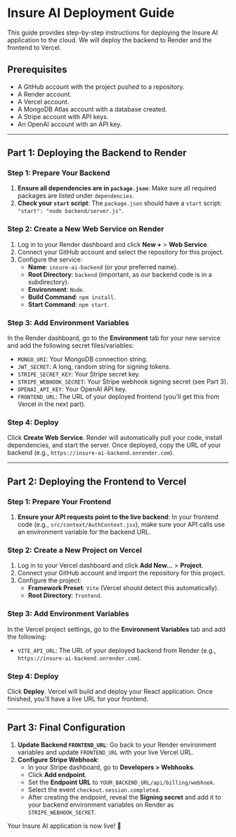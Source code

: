 # Insure AI Deployment Guide

This guide provides step-by-step instructions for deploying the Insure AI application to the cloud. We will deploy the backend to Render and the frontend to Vercel.

## Prerequisites

- A GitHub account with the project pushed to a repository.
- A Render account.
- A Vercel account.
- A MongoDB Atlas account with a database created.
- A Stripe account with API keys.
- An OpenAI account with an API key.

---

## Part 1: Deploying the Backend to Render

### Step 1: Prepare Your Backend

1.  **Ensure all dependencies are in `package.json`**: Make sure all required packages are listed under `dependencies`.
2.  **Check your `start` script**: The `package.json` should have a `start` script: `"start": "node backend/server.js"`.

### Step 2: Create a New Web Service on Render

1.  Log in to your Render dashboard and click **New +** > **Web Service**.
2.  Connect your GitHub account and select the repository for this project.
3.  Configure the service:
    -   **Name**: `insure-ai-backend` (or your preferred name).
    -   **Root Directory**: `backend` (important, as our backend code is in a subdirectory).
    -   **Environment**: `Node`.
    -   **Build Command**: `npm install`.
    -   **Start Command**: `npm start`.

### Step 3: Add Environment Variables

In the Render dashboard, go to the **Environment** tab for your new service and add the following secret files/variables:

-   `MONGO_URI`: Your MongoDB connection string.
-   `JWT_SECRET`: A long, random string for signing tokens.
-   `STRIPE_SECRET_KEY`: Your Stripe secret key.
-   `STRIPE_WEBHOOK_SECRET`: Your Stripe webhook signing secret (see Part 3).
-   `OPENAI_API_KEY`: Your OpenAI API key.
-   `FRONTEND_URL`: The URL of your deployed frontend (you'll get this from Vercel in the next part).

### Step 4: Deploy

Click **Create Web Service**. Render will automatically pull your code, install dependencies, and start the server. Once deployed, copy the URL of your backend (e.g., `https://insure-ai-backend.onrender.com`).

---

## Part 2: Deploying the Frontend to Vercel

### Step 1: Prepare Your Frontend

1.  **Ensure your API requests point to the live backend**: In your frontend code (e.g., `src/context/AuthContext.jsx`), make sure your API calls use an environment variable for the backend URL.

### Step 2: Create a New Project on Vercel

1.  Log in to your Vercel dashboard and click **Add New...** > **Project**.
2.  Connect your GitHub account and import the repository for this project.
3.  Configure the project:
    -   **Framework Preset**: `Vite` (Vercel should detect this automatically).
    -   **Root Directory**: `frontend`.

### Step 3: Add Environment Variables

In the Vercel project settings, go to the **Environment Variables** tab and add the following:

-   `VITE_API_URL`: The URL of your deployed backend from Render (e.g., `https://insure-ai-backend.onrender.com`).

### Step 4: Deploy

Click **Deploy**. Vercel will build and deploy your React application. Once finished, you'll have a live URL for your frontend.

---

## Part 3: Final Configuration

1.  **Update Backend `FRONTEND_URL`**: Go back to your Render environment variables and update `FRONTEND_URL` with your live Vercel URL.
2.  **Configure Stripe Webhook**:
    -   In your Stripe dashboard, go to **Developers > Webhooks**.
    -   Click **Add endpoint**.
    -   Set the **Endpoint URL** to `YOUR_BACKEND_URL/api/billing/webhook`.
    -   Select the event `checkout.session.completed`.
    -   After creating the endpoint, reveal the **Signing secret** and add it to your backend environment variables on Render as `STRIPE_WEBHOOK_SECRET`.

Your Insure AI application is now live! 🚀
